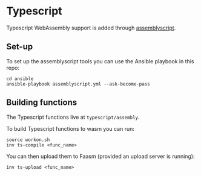 # Typescript 

Typescript WebAssembly support is added through [assemblyscript](https://github.com/AssemblyScript/assemblyscript).

## Set-up

To set up the assemblyscript tools you can use the Ansible playbook in this repo:

```
cd ansible 
ansible-playbook assemblyscript.yml --ask-become-pass
```

## Building functions

The Typescript functions live at `typescript/assembly`. 

To build Typescript functions to wasm you can run:

```
source workon.sh
inv ts-compile <func_name>
```

You can then upload them to Faasm (provided an upload server is running):

```
inv ts-upload <func_name>
```
